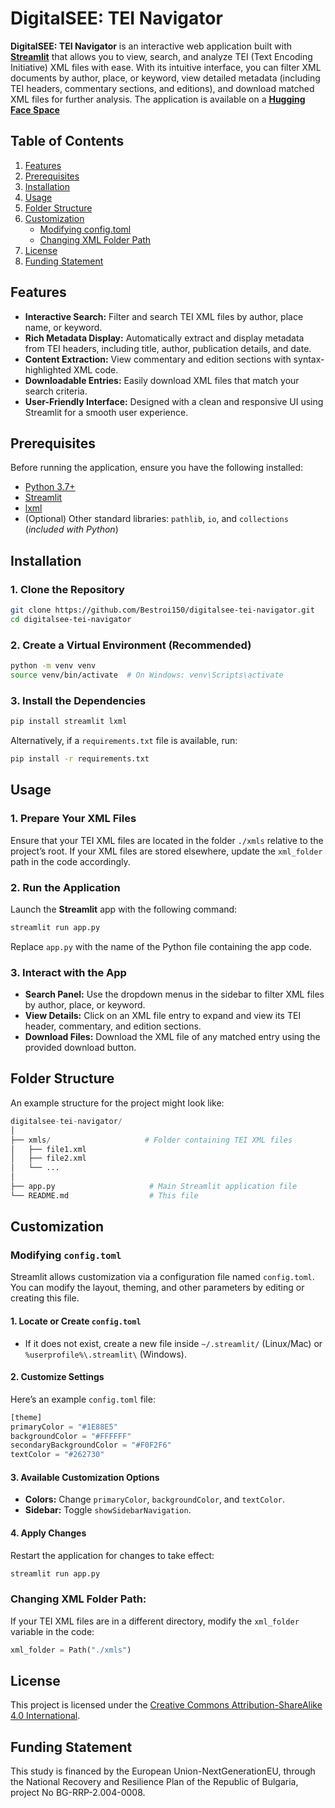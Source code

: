 # DigitalSEE: TEI Navigator

**DigitalSEE: TEI Navigator** is an interactive web application built with **[Streamlit](https://streamlit.io/)** that allows you to view, search, and analyze TEI (Text Encoding Initiative) XML files with ease. With its intuitive interface, you can filter XML documents by author, place, or keyword, view detailed metadata (including TEI headers, commentary sections, and editions), and download matched XML files for further analysis. The application is available on a **[Hugging Face Space](https://huggingface.co/spaces/bestroi/DigitalSEE)**

## Table of Contents

1. [Features](#features)
2. [Prerequisites](#prerequisites)
3. [Installation](#installation)
4. [Usage](#usage)
5. [Folder Structure](#folder-structure)
6. [Customization](#customization)
   - [Modifying config.toml](#modifying-config.toml)
   - [Changing XML Folder Path](#changing-xml-folder-path)
7. [License](#license)
8. [Funding Statement](#funding-statement)

## Features

- **Interactive Search:** Filter and search TEI XML files by author, place name, or keyword.
- **Rich Metadata Display:** Automatically extract and display metadata from TEI headers, including title, author, publication details, and date.
- **Content Extraction:** View commentary and edition sections with syntax-highlighted XML code.
- **Downloadable Entries:** Easily download XML files that match your search criteria.
- **User-Friendly Interface:** Designed with a clean and responsive UI using Streamlit for a smooth user experience.

## Prerequisites

Before running the application, ensure you have the following installed:

- [Python 3.7+](https://www.python.org/downloads/)
- [Streamlit](https://streamlit.io/)
- [lxml](https://lxml.de/)
- (Optional) Other standard libraries: `pathlib`, `io`, and `collections` (*included with Python*)

## Installation

### 1. Clone the Repository

```bash
git clone https://github.com/Bestroi150/digitalsee-tei-navigator.git
cd digitalsee-tei-navigator
```

### 2. Create a Virtual Environment (Recommended)

```bash
python -m venv venv
source venv/bin/activate  # On Windows: venv\Scripts\activate
```

### 3. Install the Dependencies

```bash
pip install streamlit lxml
```

Alternatively, if a `requirements.txt` file is available, run:

```bash
pip install -r requirements.txt
```

## Usage

### 1. Prepare Your XML Files
Ensure that your TEI XML files are located in the folder `./xmls` relative to the project’s root. If your XML files are stored elsewhere, update the `xml_folder` path in the code accordingly.

### 2. Run the Application

Launch the **Streamlit** app with the following command:

```bash
streamlit run app.py
```

Replace `app.py` with the name of the Python file containing the app code.

### 3. Interact with the App

- **Search Panel:** Use the dropdown menus in the sidebar to filter XML files by author, place, or keyword.
- **View Details:** Click on an XML file entry to expand and view its TEI header, commentary, and edition sections.
- **Download Files:** Download the XML file of any matched entry using the provided download button.

## Folder Structure

An example structure for the project might look like:

```python
digitalsee-tei-navigator/
│
├── xmls/                     # Folder containing TEI XML files
│   ├── file1.xml
│   ├── file2.xml
│   └── ...
│
├── app.py                     # Main Streamlit application file
└── README.md                  # This file
```

## Customization

### Modifying `config.toml`

Streamlit allows customization via a configuration file named `config.toml`. You can modify the layout, theming, and other parameters by editing or creating this file.

#### **1. Locate or Create `config.toml`**
- If it does not exist, create a new file inside `~/.streamlit/` (Linux/Mac) or `%userprofile%\.streamlit\` (Windows).

#### **2. Customize Settings**
Here’s an example `config.toml` file:

```python
[theme]
primaryColor = "#1E88E5"
backgroundColor = "#FFFFFF"
secondaryBackgroundColor = "#F0F2F6"
textColor = "#262730"
```

#### **3. Available Customization Options**
- **Colors:** Change `primaryColor`, `backgroundColor`, and `textColor`.
- **Sidebar:** Toggle `showSidebarNavigation`.

#### **4. Apply Changes**
Restart the application for changes to take effect:

```python
streamlit run app.py
```
### Changing XML Folder Path:
If your TEI XML files are in a different directory, modify the `xml_folder` variable in the code:
    
```python
xml_folder = Path("./xmls")    
```

## License

This project is licensed under the [Creative Commons Attribution-ShareAlike 4.0 International](https://creativecommons.org/licenses/by-sa/4.0/).

## Funding Statement

This study is financed by the European Union-NextGenerationEU, through the National Recovery and Resilience Plan of the Republic of Bulgaria, project No BG-RRP-2.004-0008.

